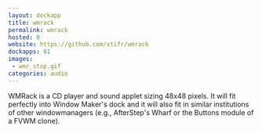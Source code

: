 ```yaml
---
layout: dockapp
title: wmrack
permalink: wmrack
hosted: 0
website: https://github.com/xtifr/wmrack
dockapps: 61
images:
 - wmr_stop.gif
categories: audio
---
```

WMRack is a CD player and sound applet sizing 48x48 pixels. It will fit
perfectly into Window Maker's dock and it will also fit in similar institutions
of other windowmanagers (e.g., AfterStep's Wharf or the Buttons module of a
FVWM clone).
